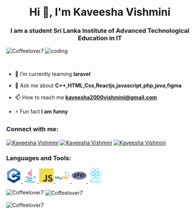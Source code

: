 <h1 align="center">Hi 👋, I'm Kaveesha Vishmini</h1>
<h3 align="center">I am a student Sri Lanka Institute of Advanced Technological Education in IT</h3>
<img align="right" alt="coding" width="400" src="https://www.google.com/url?sa=i&url=https%3A%2F%2Fcodersera.com%2Fblog%2Fremote-woman-work-as-a-female-remote-developer%2F&psig=AOvVaw11ZnAW655RqgrI73ZJDvNC&ust=1706376070224000&source=images&cd=vfe&opi=89978449&ved=0CBMQjRxqFwoTCKiU-rbI-4MDFQAAAAAdAAAAABAf">

<p align="left"> <img src="https://komarev.com/ghpvc/?username=Coffeelover7&label=Profile%20views&color=0e75b6&style=flat" alt="Coffeelover7" /> </p>

<p align="left"> <a href="https://twitter.com/" target="blank"><img src="https://img.shields.io/twitter/follow/?logo=twitter&style=for-the-badge" alt="" /></a> </p>

- 🌱 I’m currently learning **laravel**

- 💬 Ask me about **C++,HTML,Css,Reactjs,javascript,php,java,figma**

- 📫 How to reach me **kaveesha2000vishmini@gmail.com**

- ⚡ Fun fact **I am funny**

<h3 align="left">Connect with me:</h3>
<p align="left">
<a href="https://www.linkedin.com/in/kkaveesha/" target="blank"><img align="center" src="https://raw.githubusercontent.com/rahuldkjain/github-profile-readme-generator/master/src/images/icons/Social/linked-in-alt.svg" alt="Kaveesha Vishmini" height="30" width="40" /></a>
<a href="https://www.facebook.com/profile.php?id=100095531945684" target="blank"><img align="center" src="https://raw.githubusercontent.com/rahuldkjain/github-profile-readme-generator/master/src/images/icons/Social/facebook.svg" alt="Kaveesha Vishmini" height="30" width="40" /></a>
<a href="https://www.instagram.com/kaveeshakottahachchi/" target="blank"><img align="center" src="https://raw.githubusercontent.com/rahuldkjain/github-profile-readme-generator/master/src/images/icons/Social/instagram.svg" alt="Kaveesha Vishmini" height="30" width="40" /></a>
</p>

<h3 align="left">Languages and Tools:</h3>
<p align="left"> <a href="https://www.w3schools.com/cpp/" target="_blank" rel="noreferrer"> <img src="https://raw.githubusercontent.com/devicons/devicon/master/icons/cplusplus/cplusplus-original.svg" alt="cplusplus" width="40" height="40"/> </a> <a href="https://www.java.com" target="_blank" rel="noreferrer"> <img src="https://raw.githubusercontent.com/devicons/devicon/master/icons/java/java-original.svg" alt="java" width="40" height="40"/> </a> <a href="https://developer.mozilla.org/en-US/docs/Web/JavaScript" target="_blank" rel="noreferrer"> <img src="https://raw.githubusercontent.com/devicons/devicon/master/icons/javascript/javascript-original.svg" alt="javascript" width="40" height="40"/> </a> <a href="https://www.mysql.com/" target="_blank" rel="noreferrer"> <img src="https://raw.githubusercontent.com/devicons/devicon/master/icons/mysql/mysql-original-wordmark.svg" alt="mysql" width="40" height="40"/> </a> <a href="https://www.php.net" target="_blank" rel="noreferrer"> <img src="https://raw.githubusercontent.com/devicons/devicon/master/icons/php/php-original.svg" alt="php" width="40" height="40"/> </a>  <a href="https://reactjs.org/" target="_blank" rel="noreferrer"> <img src="https://raw.githubusercontent.com/devicons/devicon/master/icons/react/react-original-wordmark.svg" alt="react" width="40" height="40"/> </a> </p>

<p><img align="left" src="https://github-readme-stats.vercel.app/api/top-langs?username=Coffeelover7&show_icons=true&locale=en&layout=compact" alt="Coffeelover7" /></p>

<p>&nbsp;<img align="center" src="https://github-readme-stats.vercel.app/api?username=Coffeelover7&show_icons=true&locale=en" alt="Coffeelover7" /></p>

<p><img align="center" src="https://github-readme-streak-stats.herokuapp.com/?user=Coffeelover7&" alt="Coffeelover7" /></p>
